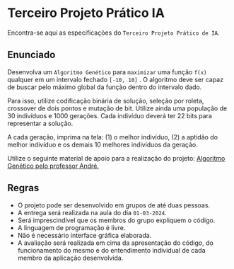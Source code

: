 # Terceiro Projeto Prático IA

Encontra-se aqui as especificações do ``Terceiro Projeto Prático de IA``.

## Enunciado

Desenvolva um ``Algoritmo Genético`` para ``maximizar`` uma função ``f(x)`` qualquer em um intervalo fechado ``[-10, 10]``  . O algoritmo deve ser capaz de buscar pelo máximo global da função dentro do intervalo dado.

Para isso, utilize codificação binária de solução, seleção por roleta, crossover de dois pontos e mutação de bit. Utilize ainda uma população de 30 indivíduos e 1000 gerações. Cada indivíduo deverá ter 22 bits para representar a solução.

A cada geração, imprima na tela: (1) o melhor indivíduo, (2) a aptidão do melhor indivíduo e os demais 10 melhores indivíduos da geração.

Utilize o seguinte material de apoio para a realização do projeto: [Algoritmo Genético pelo professor André.](https://sites.icmc.usp.br/andre/research/genetic/)

## Regras

- O projeto pode ser desenvolvido em grupos de até duas pessoas. 
- A entrega será realizada na aula do dia ``01-03-2024``. 
- Será imprescindível que os membros do grupo expliquem o código.
- A linguagem de programação é livre.
- Não é necessário interface gráfica elaborada.
- A avaliação será realizada em cima da apresentação do código, do funcionamento do mesmo e do entendimento individual de cada membro da aplicação desenvolvida.